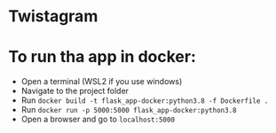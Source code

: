 # Twistagram

# To run tha app in docker:
 - Open a terminal (WSL2 if you use windows)
 - Navigate to the project folder
 - Run ``docker build -t flask_app-docker:python3.8 -f Dockerfile .``
 - Run ``docker run -p 5000:5000 flask_app-docker:python3.8 ``
 - Open a browser and go to ``localhost:5000``
